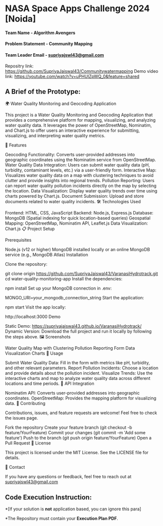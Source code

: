 # NASA Space Apps Challenge 2024 [Noida]

#### Team Name - Algorithm Avengers
#### Problem Statement - Community Mapping
#### Team Leader Email - supriyajswl43@gmail.com
Repositry link: https://github.com/SupriyaJaiswal43/Communitywatermapping
Demo video link: https://youtube.com/watch?v=uPHUIZpWQ_0&feature=shared
## A Brief of the Prototype:
  🌍 Water Quality Monitoring and Geocoding Application

This project is a Water Quality Monitoring and Geocoding Application that provides a comprehensive platform for mapping, visualizing, and analyzing water quality data. It leverages the power of OpenStreetMap, Nominatim, and Chart.js to offer users an interactive experience for submitting, visualizing, and interpreting water quality metrics.

🚀 Features

Geocoding Functionality: Converts user-provided addresses into geographic coordinates using the Nominatim service from OpenStreetMap. Water Quality Data Integration: Users can submit water quality data (pH, turbidity, contaminant levels, etc.) via a user-friendly form. Interactive Map: Visualizes water quality data on a map with clustering techniques to avoid clutter and provide insights into regional trends. Pollution Reporting: Users can report water quality pollution incidents directly on the map by selecting the location. Data Visualization: Display water quality trends over time using charts powered by Chart.js. Document Submission: Upload and store documents related to water quality incidents. 🛠️ Technologies Used

Frontend: HTML, CSS, JavaScript Backend: Node.js, Express.js Database: MongoDB (Spatial indexing for quick location-based queries) Geospatial Mapping: OpenStreetMap, Nominatim API, Leaflet.js Data Visualization: Chart.js 📋 Project Setup

Prerequisites

Node.js (v12 or higher) MongoDB installed locally or an online MongoDB service (e.g., MongoDB Atlas) Installation

Clone the repository:

git clone origin https://github.com/SupriyaJaiswal43/VaranasiHydrotrack.git cd water-quality-monitoring-app Install the dependencies:

npm install Set up your MongoDB connection in .env:

MONGO_URI=your_mongodb_connection_string Start the application:

npm start Visit the app locally:

http://localhost:3000 Demo

Static Demo: https://supriyajaiswal43.github.io/VaranasiHydrotrack/ Dynamic Version: Download the full project and run it locally by following the steps above. 🖼️ Screenshots

Water Quality Map with Clustering Pollution Reporting Form Data Visualization Charts 📑 Usage

Submit Water Quality Data: Fill in the form with metrics like pH, turbidity, and other relevant parameters. Report Pollution Incidents: Choose a location and provide details about the pollution incident. Visualize Trends: Use the interactive charts and map to analyze water quality data across different locations and time periods. 🔗 API Integration

Nominatim API: Converts user-provided addresses into geographic coordinates. OpenStreetMap: Provides the mapping platform for visualizing data. 🤝 Contributing

Contributions, issues, and feature requests are welcome! Feel free to check the issues page.

Fork the repository Create your feature branch (git checkout -b feature/YourFeature) Commit your changes (git commit -m 'Add some feature') Push to the branch (git push origin feature/YourFeature) Open a Pull Request 📜 License

This project is licensed under the MIT License. See the LICENSE file for details.

📧 Contact

If you have any questions or feedback, feel free to reach out at supriyajswl43@gmail.com

## Code Execution Instruction:
  *[If your solution is **not** application based, you can ignore this para]
  
 *The Repository must contain your **Execution Plan PDF**.
